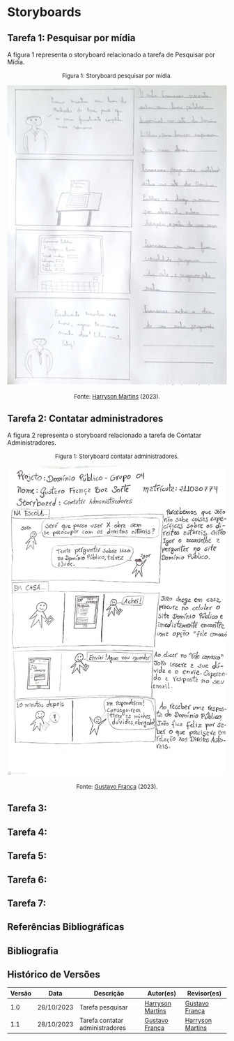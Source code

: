 # Storyboards

## Tarefa 1: Pesquisar por mídia

A figura 1 representa o storyboard relacionado a tarefa de Pesquisar por Mídia.
<center>

<font size="2"><p style="text-align: center">Figura 1: Storyboard pesquisar por mídia.</p></font>

![Pesquisar](../../../assets/storyboards/PESQUISAR.jpeg)

<font size="2"><p style="text-align: center">Fonte: [Harryson Martins](https://github.com/harry-cmartin) (2023)<a id="anchor_1" href="#FRM1"></a>.</p></font>

</center>



## Tarefa 2: Contatar administradores

A figura 2 representa o storyboard relacionado a tarefa de Contatar Administradores.
<center>

<font size="2"><p style="text-align: center">Figura 1: Storyboard contatar administradores.</p></font>

![Pesquisar](../../../assets/storyboards/ADMIN.jpeg)

<font size="2"><p style="text-align: center">Fonte: [Gustavo França](https://github.com/gustavofbs) (2023)<a id="anchor_2" href="#FRM2"></a>.</p></font>

</center>

## Tarefa 3:
## Tarefa 4:
## Tarefa 5:
## Tarefa 6:
## Tarefa 7:

## Referências Bibliográficas
## Bibliografia

## Histórico de Versões

| Versão | Data | Descrição | Autor(es) | Revisor(es) |
| ------ | ---- | --------- | --------- | ----------- |
|1.0|28/10/2023 | Tarefa pesquisar | [Harryson Martins](https://github.com/harry-cmartin)| [Gustavo França](https://github.com/gustavofbs) |
|1.1| 28/10/2023| Tarefa contatar administradores |[Gustavo França](https://github.com/gustavofbs) |[Harryson Martins](https://github.com/harry-cmartin)|